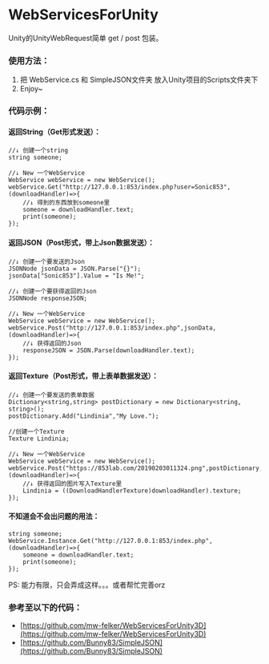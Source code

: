 # WebServicesForUnity
Unity的UnityWebRequest简单 get / post 包装。
### 使用方法：
1. 把 WebService.cs 和 SimpleJSON文件夹 放入Unity项目的Scripts文件夹下
2. Enjoy~
### 代码示例：
#### 返回String（Get形式发送）：
```
//↓ 创建一个string
string someone;

//↓ New 一个WebService
WebService webService = new WebService();
webService.Get("http://127.0.0.1:853/index.php?user=Sonic853",(downloadHandler)=>{
    //↓ 得到的东西放到someone里
    someone = downloadHandler.text;
    print(someone);
});
```
#### 返回JSON（Post形式，带上Json数据发送）：
```
//↓ 创建一个要发送的Json
JSONNode jsonData = JSON.Parse("{}");
jsonData["Sonic853"].Value = "Is Me!";

//↓ 创建一个要获得返回的Json
JSONNode responseJSON;

//↓ New 一个WebService
WebService webService = new WebService();
webService.Post("http://127.0.0.1:853/index.php",jsonData,(downloadHandler)=>{
    //↓ 获得返回的Json
    responseJSON = JSON.Parse(downloadHandler.text);
});
```
#### 返回Texture（Post形式，带上表单数据发送）：
```
//↓ 创建一个要发送的表单数据
Dictionary<string,string> postDictionary = new Dictionary<string, string>();
postDictionary.Add("Lindinia","My Love.");

//创建一个Texture
Texture Lindinia;

//↓ New 一个WebService
WebService webService = new WebService();
webService.Post("https://853lab.com/20190203011324.png",postDictionary,(downloadHandler)=>{
    //↓ 获得返回的图片写入Texture里
    Lindinia = ((DownloadHandlerTexture)downloadHandler).texture;
});
```
#### 不知道会不会出问题的用法：
```
string someone;
WebService.Instance.Get("http://127.0.0.1:853/index.php",(downloadHandler)=>{
    someone = downloadHandler.text;
    print(someone);
});
```
PS: 能力有限，只会弄成这样。。。或者帮忙完善orz
### 参考至以下的代码：
* [https://github.com/mw-felker/WebServicesForUnity3D](https://github.com/mw-felker/WebServicesForUnity3D)
* [https://github.com/Bunny83/SimpleJSON](https://github.com/Bunny83/SimpleJSON)